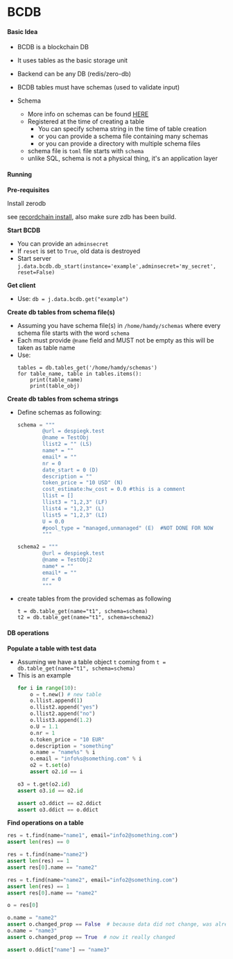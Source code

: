 # BCDB


####  Basic Idea

- BCDB is a blockchain DB
- It uses tables as the basic storage unit
- Backend can be any DB (redis/zero-db)
- BCDB tables must have schemas (used to validate input)

- Schema
    - More info on schemas can be found [HERE](/JumpScale9RecordChain/data/schema/README.md)
    - Registered at the time of creating a table
        - You can specify schema string in the time of table creation
        - or you can provide a schema file containing many schemas
        - or you can provide a directory with multiple schema files
    - schema file is  `toml` file starts with `schema`
    - unlike SQL, schema is not a physical thing, it's an application layer

#### Running

**Pre-requisites**


Install zerodb
  
see [recordchain install](/rc_install.md), also make sure zdb has been build.


**Start BCDB**

- You can provide an `adminsecret`
- If `reset` is set to `True`, old data is destroyed
- Start server ```j.data.bcdb.db_start(instance='example',adminsecret='my_secret', reset=False)```

**Get client**

- Use: ```db = j.data.bcdb.get("example")```

**Create db tables from schema file(s)**

- Assuming you have schema file(s) in `/home/hamdy/schemas` where every schema file starts with  the word `schema`
- Each must provide `@name` field and MUST not be empty as this will be taken as table name
- Use: 
    ```
    tables = db.tables_get('/home/hamdy/schemas')
    for table_name, table in tables.items():
        print(table_name)
        print(table_obj)
    ```

**Create db tables from schema strings**

- Define schemas as following:
    ```python
    schema = """
            @url = despiegk.test
            @name = TestObj
            llist2 = "" (LS)    
            name* = ""    
            email* = ""
            nr = 0
            date_start = 0 (D)
            description = ""
            token_price = "10 USD" (N)
            cost_estimate:hw_cost = 0.0 #this is a comment
            llist = []
            llist3 = "1,2,3" (LF)
            llist4 = "1,2,3" (L)
            llist5 = "1,2,3" (LI)
            U = 0.0
            #pool_type = "managed,unmanaged" (E)  #NOT DONE FOR NOW
            """
    
    schema2 = """
            @url = despiegk.test
            @name = TestObj2
            name* = ""    
            email* = ""
            nr = 0
            """
    ```
    
- create tables from the provided schemas as following 
    ```
    t = db.table_get(name="t1", schema=schema)
    t2 = db.table_get(name="t1", schema=schema2)
    ```

#### DB operations

**Populate a table with test data**

- Assuming we have a table object `t` coming from `t = db.table_get(name="t1", schema=schema)`
- This is an example 
    ```python
    for i in range(10):
        o = t.new() # new table
        o.llist.append(1)
        o.llist2.append("yes")
        o.llist2.append("no")
        o.llist3.append(1.2)
        o.U = 1.1
        o.nr = 1
        o.token_price = "10 EUR"
        o.description = "something"
        o.name = "name%s" % i
        o.email = "info%s@something.com" % i
        o2 = t.set(o)
        assert o2.id == i
    
    o3 = t.get(o2.id)
    assert o3.id == o2.id
    
    assert o3.ddict == o2.ddict
    assert o3.ddict == o.ddict
    ```

**Find operations on a table**

```python
res = t.find(name="name1", email="info2@something.com")
assert len(res) == 0

res = t.find(name="name2")
assert len(res) == 1
assert res[0].name == "name2"

res = t.find(name="name2", email="info2@something.com")
assert len(res) == 1
assert res[0].name == "name2"

o = res[0]

o.name = "name2"
assert o.changed_prop == False  # because data did not change, was already that data
o.name = "name3"
assert o.changed_prop == True  # now it really changed

assert o.ddict["name"] == "name3"
```
